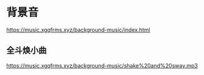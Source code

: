 # 背景音

https://music.xgqfrms.xyz/background-music/index.html

## 全斗焕小曲

https://music.xgqfrms.xyz/background-music/shake%20and%20sway.mp3
